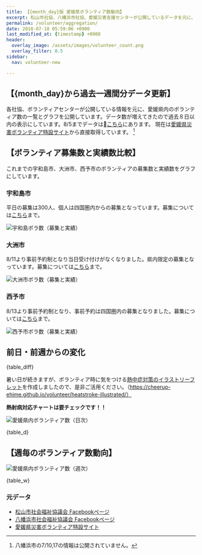 ```yaml
---
title: 【{month_day}版 愛媛県ボランティア数動向】
excerpt: 松山市社協、八幡浜市社協、愛媛災害支援センターが公開しているデータを元に、ボランティア数のグラフを作成・公開しています。
permalink: /volunteer/aggregation/
date: 2018-07-18 05:59:06 +0900
last_modified_at: {timestamp} +0900
header:
  overlay_image: /assets/images/volunteer_count.png
  overlay_filter: 0.5
sidebar:
  nav: volunteer-new

---
```


## 【{month_day}から過去一週間分データ更新】

各社協、ボランティアセンターが公開している情報を元に、愛媛県内のボランティア数の一覧とグラフを公開しています。データ数が増えてきたので過去８日以内の表示にしています。8/5までデータは[こちら](https://docs.google.com/spreadsheets/d/1h-GFHoNa55P96wu_HNbPk899eN4HZcnu1T9q4eag8Uc/edit#gid=0)にあります。 現在は[愛媛県災害ボランティア特設サイト](https://ehimesvc.jp/)から直接取得しています。 [^1]

## 【ボランティア募集数と実績数比較】

これまでの宇和島市、大洲市、西予市のボランティアの募集数と実績数をグラフにしています。

### 宇和島市

平日の募集は300人、個人は四国圏内からの募集となっています。募集については[こちら](/volunteer-new/uwajima/)まで。

 ![宇和島ボラ数（募集と実績）](/assets/images/volunteer_headcount/宇和島市_volunteer_headcount_diff_recent.png)

### 大洲市

8/11より事前予約制となり当日受け付けがなくなりました。県内限定の募集となっています。募集については[こちら](/volunteer-new/ozu/)まで。

 ![大洲市ボラ数（募集と実績）](/assets/images/volunteer_headcount/大洲市_volunteer_headcount_diff_recent.png)

### 西予市

8/13より事前予約制となり、事前予約は四国圏内の募集となりました。募集については[こちら](/volunteer-new/seiyo/)まで。

 ![西予市ボラ数（募集と実績）](/assets/images/volunteer_headcount/西予市_volunteer_headcount_diff_recent.png)

## 前日・前週からの変化

{table_diff}


暑い日が続きますが、ボランティア時に気をつける[熱中症対策のイラストリーフレット](https://cheerup-ehime.github.io/volunteer/heatstroke-illustrated/)を作成しましたので、是非ご活用ください。（https://cheerup-ehime.github.io/volunteer/heatstroke-illustrated/）

**熱射病対応チャートは要チェックです！！**


![愛媛県内ボランティア数（日次）](/assets/images/volunteer_count.png)

[^1]: 八幡浜市の7/10,17の情報は公開されていません。

{table_d}

## 【週毎のボランティア数動向】

![愛媛県内ボランティア数（週次）](/assets/images/volunteer_count_week.png)

{table_w}

### 元データ

- [松山市社会福祉協議会 Facebookページ](https://www.facebook.com/matsuyama.wel/)
- [八幡浜市社会福祉協議会 Facebookページ](https://www.facebook.com/ywthm.syakyo/)
- [愛媛県災害ボランティア特設サイト](https://ehimesvc.jp/)
